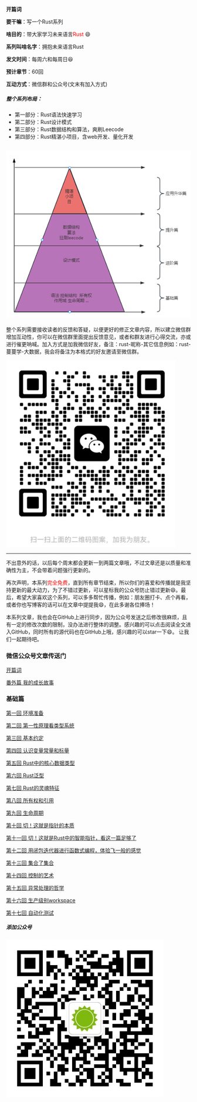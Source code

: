 **开篇词**

**要干嘛**：写一个Rust系列

**啥目的**：带大家学习未来语言<font color="red">Rust</font> :smile:

**系列叫啥名字**：拥抱未来语言Rust

**发文时间**：每周六和每周日:laughing:

**预计章节**：60回

**互动方式**：微信群和公众号(文末有加入方式)

##### 整个系列布局：
- 第一部分：Rust语法快速学习
- 第二部分：Rust设计模式
- 第三部分：Rust数据结构和算法，爽刷Leecode
- 第四部分：Rust精湛小项目，含web开发、量化开发
  

![系列布局](./images/系列布局v2.png)
---

整个系列需要接收读者的反馈和答疑，以便更好的修正文章内容，所以建立微信群增加互动性，你可以在微信群里面提出反馈意见，或者和群友进行心得交流，亦或进行催更呐喊。加入方式是加我微信好友，备注：rust-昵称-其它信息例如：rust-蔓蔓学-大数据，我会将备注为本格式的好友邀请至微信群。

![微信二维码](./images/微信二维码.png)

---

不出意外的话，以后每个周末都会更新一到两篇文章哦，不过文章还是以质量和准确性为主，不会带着问题强行更新的。

再次声明，本系列<font color='red'>完全免费</font>，直到所有章节结束，所以你们的喜爱和传播就是我坚持更新的最大动力，为了不错过更新，可以星标我的公众号防止错过更新:smile:。最后，希望大家喜欢这个系列，可以多多帮忙传播，例如：朋友圈打卡、点个再看，或者你也写博客的话可以在文章中提提我:smile:，在此多谢各位捧场！

本系列文章，我也会在GitHub上进行同步，因为公众号发送之后修改很麻烦，且有一定的修改次数的限制，没办法进行整体的调整。感兴趣的可以点击阅读全文进入GitHub，同时所有的源代码也在GitHub上哦，感兴趣的可以star一下:smile:。
让我们一起期待吧。


### 微信公众号文章传送门
[开篇词](https://mp.weixin.qq.com/s?__biz=Mzg5MDE5NDc4MQ==&mid=2247484162&idx=1&sn=c2b12585654d3231775b13d14fbbcf0f&chksm=cfe11d30f8969426f5f94e74ffe33b273a52daef7ebf65234155a8343d7c82ba127cf68705bf&token=717589962&lang=zh_CN#rd)

[番外篇 我的成长故事](https://mp.weixin.qq.com/s?__biz=Mzg5MDE5NDc4MQ==&mid=2247484168&idx=1&sn=4a5c2cebc7e958d038288dd231f56048&chksm=cfe11d3af896942c9638bb12463c2faa94a57f0c14676bf977483df46ba3aa072a519cee380a&token=717589962&lang=zh_CN#rd)

### 基础篇 

[第一回 环境准备](https://mp.weixin.qq.com/s?__biz=Mzg5MDE5NDc4MQ==&mid=2247484170&idx=1&sn=4e880a4ca55af9dfa489469ba6b02370&chksm=cfe11d38f896942ee5f086ac08949e69604df2a71701bba80c4e2bcb88e3d45b444562f6bbb4&token=717589962&lang=zh_CN#rd)

[第二回 第一性原理看类型系统](https://mp.weixin.qq.com/s?__biz=Mzg5MDE5NDc4MQ==&mid=2247484186&idx=1&sn=201e3b84de4c813844cc87bddf13a2fd&chksm=cfe11d28f896943e6df94027e6ad50acae6646cddb85150783b15baa76c76c1498ca534c6c29&token=717589962&lang=zh_CN#rd)

[第三回 基本约定](https://mp.weixin.qq.com/s?__biz=Mzg5MDE5NDc4MQ==&mid=2247484197&idx=1&sn=3e1ff57800c00bae425a97a77cdec0d6&chksm=cfe11d17f8969401a39414536420aee96a30e18f011b13fd03f2d9fb1266520c08c595129065&token=2086026546&lang=zh_CN#rd)

[第四回 认识变量常量和标量](https://mp.weixin.qq.com/s?__biz=Mzg5MDE5NDc4MQ==&mid=2247484205&idx=1&sn=ec2e875d1b3930cf4d3dc7ba5c00a79f&chksm=cfe11d1ff8969409c39fd79c4d9e2f82033e6f43a55924cab9b474552647816963ea12f8298d&token=2086026546&lang=zh_CN#rd)

[第五回 Rust中的核心数据类型](https://mp.weixin.qq.com/s?__biz=Mzg5MDE5NDc4MQ==&mid=2247484211&idx=1&sn=76a20ae3dc77827a046914e61edd28d7&chksm=cfe11d01f89694172777713897dd36fd5b3a639289e0c816a51d2ebb8a1b792c1c3753252539&token=2086026546&lang=zh_CN#rd)

[第六回 Rust泛型](https://mp.weixin.qq.com/s?__biz=Mzg5MDE5NDc4MQ==&mid=2247484216&idx=1&sn=31465680eb95faa7b4631eaef1e2e504&chksm=cfe11d0af896941c2cf414fcb141ae8ffe7eb24f312731d62934f6b1fa9351939b53b5aec63b&token=2086026546&lang=zh_CN#rd)

[第七回 Rust的灵魂特征](https://mp.weixin.qq.com/s?__biz=Mzg5MDE5NDc4MQ==&mid=2247484225&idx=1&sn=8981c62dd4e2cb9b3d4ec4d65e70b1c9&chksm=cfe11d73f89694652a7566584e4ba878070eb0695f9afde71280c9221883abf110620549e69a&token=2086026546&lang=zh_CN#rd)

[第八回 所有权和引用](https://mp.weixin.qq.com/s?__biz=Mzg5MDE5NDc4MQ==&mid=2247484234&idx=1&sn=bb345b5beb1ed7d683f604b21d5eedcd&chksm=cfe11d78f896946eefc8d5bcd46e07ad831a17b5acea4ba8abd7b6d09981727ee8b8da9cfd84&token=1876812958&lang=zh_CN#rd)

[第九回 生命周期](https://mp.weixin.qq.com/s?__biz=Mzg5MDE5NDc4MQ==&mid=2247484240&idx=1&sn=9974e08e82d2ffa3e4e9006588a6c897&chksm=cfe11d62f8969474a66050ea3683eff82bb06cd18ef4a46a07862cbed485d6a8b4e9420d435e&token=1876812958&lang=zh_CN#rd)

[第十回 切！这就是指针的本质](https://mp.weixin.qq.com/s?__biz=Mzg5MDE5NDc4MQ==&mid=2247484258&idx=1&sn=918ac5af1be97d0e63f55243c215738a&chksm=cfe11d50f8969446d3e6e43a806ebbc75a9b78f6483e8edf01d480a4525882f1a62103f01922&token=1955546580&lang=zh_CN#rd)

[第十一回 切！这就是Rust中的智能指针，看这一篇足够了](https://mp.weixin.qq.com/s?__biz=Mzg5MDE5NDc4MQ==&mid=2247484265&idx=1&sn=558001ea5de5e2679a9eadcf93330eaa&chksm=cfe11d5bf896944d274f0e83856d6308411f78184a3ee438c885f300b9d59aae2cbe489d533a&token=1955546580&lang=zh_CN#rd)

[第十二回 用闭包迭代器进行函数式编程，体验飞一般的感觉](https://mp.weixin.qq.com/s?__biz=Mzg5MDE5NDc4MQ==&mid=2247484271&idx=1&sn=65a4a012d3a2f9e11cee0ff87e55298d&chksm=cfe11d5df896944bc5d011dbbe3c11087590743d7d43c615971a6a9bcf08243973ae0f07a2b1&token=923462531&lang=zh_CN#rd)

[第十三回 集合了集合](https://mp.weixin.qq.com/s?__biz=Mzg5MDE5NDc4MQ==&mid=2247484299&idx=1&sn=f5b2e9d8f04a2dc43c9aaebd3406068e&chksm=cfe11db9f89694afa7f2528c989ada878a4832a1eb3831c8b4f29ba29885b50a8f3eb143088b&token=923462531&lang=zh_CN#rd)

[第十四回 控制的艺术](https://mp.weixin.qq.com/s?__biz=Mzg5MDE5NDc4MQ==&mid=2247484306&idx=1&sn=2de5e4bd500d8dead5e9f2fc8074bb8c&chksm=cfe11da0f89694b63289cd984c050fe076dbf667a95b32ed61a15d8aeda76b8e3b4a5a5e2e64&token=923462531&lang=zh_CN#rd)

[第十五回 异常处理的哲学](https://mp.weixin.qq.com/s?__biz=Mzg5MDE5NDc4MQ==&mid=2247484311&idx=1&sn=fb890717b5bdec96b5c3fb496980f688&chksm=cfe11da5f89694b3a0a3c0284d1d148b1d0e4d0862d53075a5bf13cde3d38881a499b9e1b6c6&token=923462531&lang=zh_CN#rd)

[第十六回 生产级别workspace](https://mp.weixin.qq.com/s?__biz=Mzg5MDE5NDc4MQ==&mid=2247484319&idx=1&sn=d711008c22811cb626190ff87fb68fd0&chksm=cfe11dadf89694bb7cd91fea0043c874d35beccc962ea138492c3d2644a130fa4a3f512a0bf5&token=923462531&lang=zh_CN#rd)

[第十七回 自动化测试](https://mp.weixin.qq.com/s?__biz=Mzg5MDE5NDc4MQ==&mid=2247484326&idx=1&sn=23f66a3e106e99bcef7aa7fdfb7e530d&chksm=cfe11d94f89694823694ac5ebf3e8fff106bfe3362ded8406a320efa3d1187900ef69020c79e&token=923462531&lang=zh_CN#rd)


##### 添加公众号
![微信公众号](./images/wechat_service.jpg)